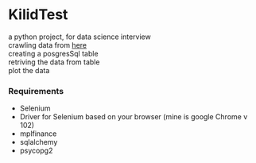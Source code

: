 # KilidTest
a python project, for data science interview <br>
crawling data from [here](https://www.tgju.org/profile/price_dollar_rl/history)<br>
creating a posgresSql table<br>
retriving the data from table<br>
plot the data

### Requirements
  - Selenium
  - Driver for Selenium based on your browser (mine is google Chrome v 102)
  - mplfinance
  - sqlalchemy
  - psycopg2

